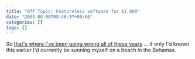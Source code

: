 ```yaml
---
title: "Off Topic: Featureless software for $1,000"
date: "2008-08-08T09:46:37+00:00"
categories: []
tags: []
---
```


So <a href="http://latimesblogs.latimes.com/technology/2008/08/iphone-i-am-ric.html">that's where I've been going wrong all of these years</a> ... if only I'd known this earlier I'd currently be sunning myself on a beach in the Bahamas.
